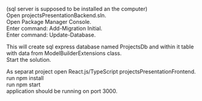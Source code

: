 (sql server is supposed to be installed an the computer) <br/>
Open projectsPresentationBackend.sln. <br/>
Open Package Manager Console. <br/>
Enter command: Add-Migration Initial. <br/>
Enter command: Update-Database. <br/>

This will create sql express database named ProjectsDb and within it table with data from ModelBuilderExtensions class. <br/>
Start the solution. <br/>

As separat project open React.js/TypeScript projectsPresentationFrontend.<br/>
run npm install <br/>
run npm start <br/>
application should be running on port 3000.
